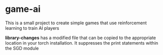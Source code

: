 # game-ai

This is a small project to create simple games that use reinforcement learning to train AI players

**library-changes** has a modified file that can be copied to the appropriate location in your torch installation. It suppresses the print statements within the SGD module
